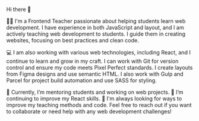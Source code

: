 Hi there 👋

👨‍🏫 I'm a Frontend Teacher passionate about helping students learn web development. I have experience in both JavaScript and layout, and I am actively teaching web development to students. I guide them in creating websites, focusing on best practices and clean code.

💻 I am also working with various web technologies, including React, and I continue to learn and grow in my craft. I can work with Git for version control and ensure my code meets Pixel Perfect standards. I create layouts from Figma designs and use semantic HTML. I also work with Gulp and Parcel for project build automation and use SASS for styling.

🔭 Currently, I’m mentoring students and working on web projects.
🌱 I’m continuing to improve my React skills.
🤔 I'm always looking for ways to improve my teaching methods and code. Feel free to reach out if you want to collaborate or need help with any web development challenges!
